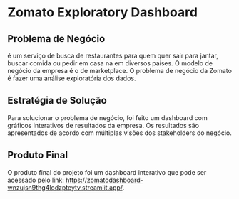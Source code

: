 # **Zomato Exploratory Dashboard**

## **Problema de Negócio**

é um serviço de busca de restaurantes para quem quer sair para jantar, buscar comida ou pedir em casa na em diversos países. O modelo de negócio da empresa é o de marketplace. O problema de negócio da Zomato é fazer uma análise exploratória dos dados. 

## **Estratégia de Solução**

Para solucionar o problema de negócio, foi feito um dashboard com gráficos interativos de resultados da empresa. Os resultados são apresentados de acordo com múltiplas visões dos stakeholders do negócio.

## **Produto Final**

O produto final do projeto foi um dashboard interativo que pode ser acessado pelo link: https://zomatodashboard-wnzujsn9thg4lodzpteytv.streamlit.app/.
